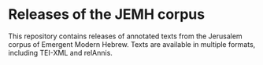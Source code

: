 # Releases of the JEMH corpus
This repository contains releases of annotated texts from the Jerusalem corpus of Emergent Modern Hebrew. Texts are available in multiple formats, including TEI-XML and relAnnis.
